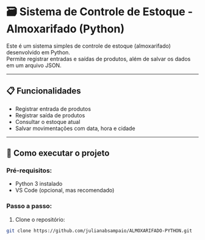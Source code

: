 # 🗃️ Sistema de Controle de Estoque - Almoxarifado (Python)

Este é um sistema simples de controle de estoque (almoxarifado) desenvolvido em Python.  
Permite registrar entradas e saídas de produtos, além de salvar os dados em um arquivo JSON.

---

## 📋 Funcionalidades

- Registrar entrada de produtos
- Registrar saída de produtos
- Consultar o estoque atual
- Salvar movimentações com data, hora e cidade

---

## 🚀 Como executar o projeto

### Pré-requisitos:

- Python 3 instalado
- VS Code (opcional, mas recomendado)

### Passo a passo:

1. Clone o repositório:

```bash
git clone https://github.com/julianabsampaio/ALMOXARIFADO-PYTHON.git
